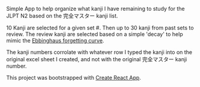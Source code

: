 Simple App to help organize what kanji I have remaining to study for the JLPT N2 based on the 完全マスター kanji list.

10 Kanji are selected for a given set #. Then up to 30 kanji from past sets to review. The review kanji are selected based on a simple 'decay' to help mimic the [Ebbinghaus forgetting curve](https://en.wikipedia.org/wiki/Forgetting_curve).

The kanji numbers corrolate with whatever row I typed the kanji into on the original excel sheet I created, and not with the original 完全マスター kanji number.

This project was bootstrapped with [Create React App](https://github.com/facebookincubator/create-react-app).